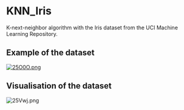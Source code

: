 # KNN_Iris
K-next-neighbor algorithm with the Iris dataset from the UCI Machine Learning Repository.

## Example of the dataset
<a href="https://picr.eu/i/25O0O"><img src="https://picr.eu/images/2020/12/01/25O0O.png" alt="25O0O.png" border="0" /></a>

## Visualisation of the dataset
<img src="https://picr.eu/images/2020/12/01/25Vwj.png" alt="25Vwj.png" border="0" />
